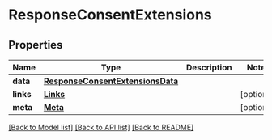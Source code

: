 # ResponseConsentExtensions

## Properties
Name | Type | Description | Notes
------------ | ------------- | ------------- | -------------
**data** | [**ResponseConsentExtensionsData**](ResponseConsentExtensionsData.md) |  | 
**links** | [**Links**](Links.md) |  | [optional] 
**meta** | [**Meta**](Meta.md) |  | [optional] 

[[Back to Model list]](../README.md#documentation-for-models) [[Back to API list]](../README.md#documentation-for-api-endpoints) [[Back to README]](../README.md)

